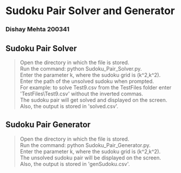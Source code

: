 # Sudoku Pair Solver and Generator

### Dishay Mehta 200341

## Sudoku Pair Solver
 
>Open the directory in which the file is stored.<br>
>Run the command: python Sudoku_Pair_Solver.py.<br>
>Enter the parameter k, where the sudoku grid is (k^2,k^2).<br>
>Enter the path of the unsolved sudoku when prompted.<br>
>For example: to solve Test9.csv from the TestFiles folder enter 'TestFiles\Test9.csv' without the inverted commas.<br>
>The sudoku pair will get solved and displayed on the screen. <br> Also, the output is stored in 'solved.csv'.<br>

## Sudoku Pair Generator

>Open the directory in which the file is stored.<br>
>Run the command: python Sudoku_Pair_Generator.py.<br>
>Enter the parameter k, where the sudoku grid is (k^2,k^2).<br>
>The unsolved sudoku pair will be displayed on the screen. <br> Also, the output is stored in 'genSudoku.csv'.<br>